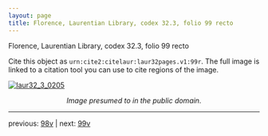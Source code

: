```yaml
---
layout: page
title: Florence, Laurentian Library, codex 32.3, folio 99 recto
---
```


Florence, Laurentian Library, codex 32.3, folio 99 recto

Cite this object as `urn:cite2:citelaur:laur32pages.v1:99r`.  The full image is linked to a citation tool you can use to cite regions of the image.

[![laur32_3_0205](http://www.homermultitext.org/iipsrv?IIIF=/project/homer/pyramidal/deepzoom/citelaur/laur32imgs/v1/laur32_3_0205.tif/full/800,/0/default.jpg)](http://www.homermultitext.org/ict2/?urn=urn:cite2:citelaur:laur32imgs.v1:laur32_3_0205) 

<p style="text-align: center; font-style: italic;">Image presumed to in the public domain.</p>

---

previous: [98v](../98v/) | next: [99v](../99v/)